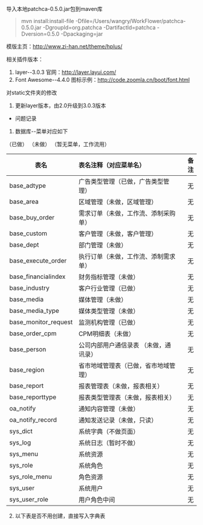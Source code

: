导入本地patchca-0.5.0.jar包到maven库
> mvn install:install-file  -Dfile=/Users/wangry/WorkFlower/patchca-0.5.0.jar  -DgroupId=org.patchca  -DartifactId=patchca -Dversion=0.5.0 -Dpackaging=jar

模版主页：http://www.zi-han.net/theme/hplus/

相关插件版本：
1. layer--3.0.3
官网：http://layer.layui.com/
2. Font Awesome--4.4.0
图标示例：http://code.zoomla.cn/boot/font.html


对static文件夹的修改
1. 更新layer版本，由2.0升级到3.0.3版本


* 问题记录
1. 数据库--菜单对应如下


（已做）
（未做）
（暂无菜单，工作流用）


| 表名 | 表名注释（对应菜单名） | 备注 |
| -----|:----| ----:|
| base_adtype    | 广告类型管理（已做，广告类型管理）    |  无   |
| base_area    | 区域管理（未做，区域管理）   |  无   |
| base_buy_order    | 需求订单（未做，工作流、添制采购单）    |  无   |
| base_custom    | 客户管理（未做，客户管理）    |  无   |
| base_dept    | 部门管理（未做）    |  无   |
| base_execute_order    | 执行订单（未做，工作流、添制需求单）    |  无   |
| base_financialindex    | 财务指标管理（未做）    |  无   |
| base_industry    | 客户行业管理（已做）    |  无   |
| base_media    | 媒体管理（未做）    |  无   |
| base_media_type    | 媒体类型管理（未做）    |  无   |
| base_monitor_request    | 监测机构管理（已做）    |  无   |
| base_order_cpm    | CPM明细表（未做）    |  无   |
| base_person    | 公司内部用户通信录表 （未做，通讯录）   |  无   |
| base_region    | 省市地域管理表（已做，省市地域管理）    |  无   |
| base_report    | 报表管理表（未做，报表相关）    |  无   |
| base_reporttype    | 报表类型管理表（未做，报表相关）    |  无   |
| oa_notify    | 通知内容管理（未做）    |  无   |
| oa_notify_record    | 通知发送记录（未做，只读）    |  无   |
| sys_dict    | 系统字典（不做页面）   |  无   |
| sys_log    | 系统日志（暂时不做）   |  无   |
| sys_menu    | 系统资源   |  无   |
| sys_role    | 系统角色   |  无   |
| sys_role_menu    | 角色资源   |  无   |
| sys_user    | 系统用户   |  无   |
| sys_user_role    | 用户角色中间   |  无   |
2. 以下表是否不用创建，直接写入字典表
